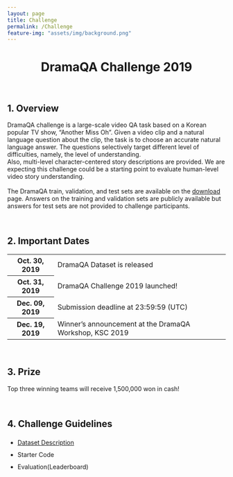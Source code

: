 ```yaml
---
layout: page
title: Challenge
permalink: /Challenge
feature-img: "assets/img/background.png"
---
```


<div class="challenge content-container">
  <h1 class = "content-title" style="TEXT-ALIGN: center">
    DramaQA Challenge 2019
  </h1> <br />
  <div class = "content-subcontainer">
    <h2 class = "content-subtitle">
      1. Overview
    </h2>
    <p class="content-item">
      DramaQA challenge is a large-scale video QA task based on a Korean popular TV show, “Another Miss Oh”. Given a video clip and a natural language question about the clip, the task is to choose an accurate natural language answer. The questions selectively target different level of difficulties, namely, the level of understanding. 
      <br />
      Also, multi-level character-centered story descriptions are provided. We are expecting this challenge could be a starting point to evaluate human-level video story understanding.
      <br /><br />
      The DramaQA train, validation, and test sets are available on the <a id="link" href="/Download ">download</a> page. Answers on the training and validation sets are publicly available but answers for test sets are not provided to challenge participants.
    </p>
  </div> <br />

  <div class = "content-subcontainer">
    <h2 class = "content-subtitle">
      2. Important Dates
    </h2>
    <div class="content-item">
      <table> 
        <tr>
          <th>Oct. 30, 2019</th>
          <td>DramaQA Dataset is released</td>
        </tr>
        <tr>
          <th>Oct. 31, 2019</th>
          <td>DramaQA Challenge 2019 launched!</td>
        </tr>
        <tr>
          <th>Dec. 09, 2019</th>
          <td>Submission deadline at 23:59:59 (UTC)</td>
        </tr>
        <tr>
          <th>Dec. 19, 2019</th>
          <td>Winner’s announcement at the DramaQA Workshop, KSC 2019</td>
        </tr>        
      </table>
    </div>
  </div> <br />

  <div class = "content-subcontainer">
    <h2 class = "content-subtitle">
      3. Prize
    </h2>
    <p class="content-item">
      Top three winning teams will receive 1,500,000 won in cash!
    </p>
  </div> <br />

  <div class = "content-subcontainer">
    <h2 class = "content-subtitle">
      4. Challenge Guidelines
    </h2>
    <ul class="content-item" style="line-height:2em">
      <li> <a id="link" href="/Description ">Dataset Description</a> </li>
      <li> Starter Code </li>
      <li> Evaluation(Leaderboard) </li>
     </ul>
  </div>
  
</div>

